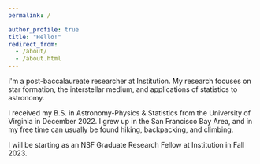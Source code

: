 ```yaml
---
permalink: /

author_profile: true
title: "Hello!"
redirect_from: 
  - /about/
  - /about.html
---
```



I'm a post-baccalaureate researcher at Institution.  My research focuses on star formation, the interstellar medium, and applications of statistics to astronomy.  

I received my B.S. in Astronomy-Physics \& Statistics from the University of Virginia in December 2022.  I grew up in the San Francisco Bay Area, and in my free time can usually be found hiking, backpacking, and climbing.

I will be starting as an NSF Graduate Research Fellow at Institution in Fall 2023.